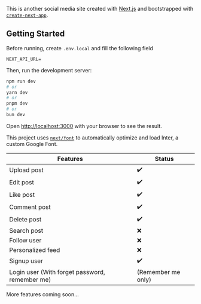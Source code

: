 This is another social media site created with [Next.js](https://nextjs.org/) and bootstrapped with [`create-next-app`](https://github.com/vercel/next.js/tree/canary/packages/create-next-app).

## Getting Started
Before running, create `.env.local` and fill the following field
```env
NEXT_API_URL=
```

Then, run the development server:

```bash
npm run dev
# or
yarn dev
# or
pnpm dev
# or
bun dev
```

Open [http://localhost:3000](http://localhost:3000) with your browser to see the result.

This project uses [`next/font`](https://nextjs.org/docs/basic-features/font-optimization) to automatically optimize and load Inter, a custom Google Font.

| Features                                          | Status                |
|---------------------------------------------------|-----------------------|
| Upload post                                       | :heavy_check_mark:    |
| Edit post                                         | :heavy_check_mark:    |
| Like post                                         | :heavy_check_mark:    |
| Comment post                                      | :heavy_check_mark:    |
| Delete post                                       | :heavy_check_mark:    |
| Search post                                       | :x:                   |
| Follow user                                       | :x:                   |
| Personalized feed                                 | :x:                   |
| Signup user                                       | :heavy_check_mark:    |
| Login user (With forget password, remember me)    | (Remember me only)    |

More features coming soon...